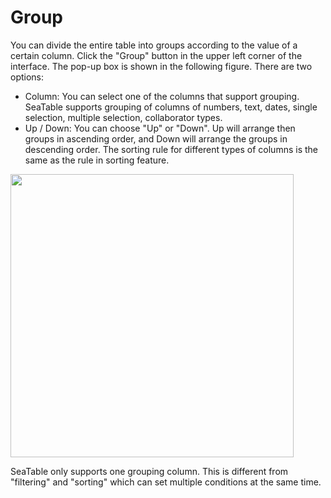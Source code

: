 # Group

You can divide the entire table into groups according to the value of a certain column. Click the "Group" button in the upper left corner of the interface. The pop-up box is shown in the following figure. There are two options:

* Column: You can select one of the columns that support grouping. SeaTable supports grouping of columns of numbers, text, dates, single selection, multiple selection, collaborator types.
* Up / Down: You can choose "Up" or "Down". Up will arrange then groups in ascending order, and Down will arrange the groups in descending order. The sorting rule for different types of columns is the same as the rule in sorting feature.

<img src="https://docs.seatable.io/lib/77cbe12e-72a7-488b-972d-0ca6376cd056/file/images/auto-upload/image (30).png?raw=1" height="null" width="452.609375" />

SeaTable only supports one grouping column. This is different from "filtering" and "sorting" which can set multiple conditions at the same time.


